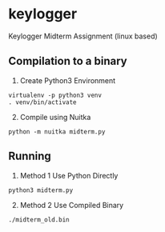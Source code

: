 # keylogger
Keylogger Midterm Assignment (linux based)
## Compilation to a binary
1. Create Python3 Environment
```
virtualenv -p python3 venv
. venv/bin/activate
```
2. Compile using Nuitka
```
python -m nuitka midterm.py
```
## Running
1. Method 1 Use Python Directly
```
python3 midterm.py
```
2. Method 2 Use Compiled Binary
```
./midterm_old.bin
```
